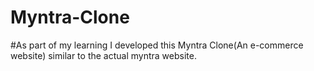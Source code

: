 # Myntra-Clone
#As part of my learning I developed this Myntra Clone(An e-commerce website) similar to the actual myntra website.
